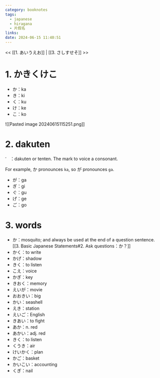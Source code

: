 ```yaml
---
category: booknotes
tags:
  - japanese
  - hiragana
  - 片假名
links: 
date: 2024-06-15 11:40:51
---
```


<< [[1. あいうえお]] | [[3. さしすせそ]] >>

# 1. かきくけこ

- か：ka
- き：ki
- く：ku
- け：ke
- こ：ko

![[Pasted image 20240615115251.png]]

# 2. dakuten

`゛` ：dakuten or tenten. The mark to voice a consonant.

For example, か pronounces `ka`, so が pronounces `ga`.

- が：ga
- ぎ：gi
- ぐ：gu
- げ：ge
- ご：go

# 3. words

- か：mosquito; and always be used at the end of a question sentence. [[3. Basic Japanese Statements#2. Ask questions：か？]]
- かく：to write
- かげ：shadow
- きく：to listen
- こえ：voice
- かぎ：key
- きおく：memory
- えいが：movie
- おおきい：big
- かい：seashell
- えき：station
- えいご：English
- きあい：to fight
- あか：n. red
- あかい：adj. red
- きく：to listen
- くうき：air
- けいかく：plan
- かご：basket
- かいこい：accounting
- くぎ：nail
